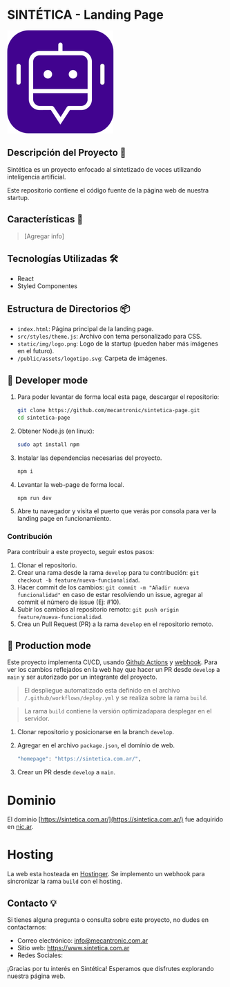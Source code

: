 # SINTÉTICA - Landing Page 

![Logo de la Startup](static/img/logo.png)

## Descripción del Proyecto 📝

Sintética es un proyecto enfocado al sintetizado de voces utilizando inteligencia artificial.

Este repositorio contiene el código fuente de la página web de nuestra startup.

## Características 🚀

> [Agregar info]


## Tecnologías Utilizadas 🛠️

- React
- Styled Componentes

## Estructura de Directorios 📦

- `index.html`: Página principal de la landing page.
- `src/styles/theme.js`: Archivo con tema personalizado para CSS.
- `static/img/logo.png`: Logo de la startup (pueden haber más imágenes en el futuro).
- `/public/assets/logotipo.svg`: Carpeta de imágenes.

## 🌱 **Developer mode**

1. Para poder levantar de forma local esta page, descargar el repositorio:
    ``` bash
    git clone https://github.com/mecantronic/sintetica-page.git
    cd sintetica-page
    ```

2. Obtener Node.js (en linux):
    ``` bash
    sudo apt install npm 
    ```

3. Instalar las dependencias necesarias del proyecto.
    ``` bash
    npm i
    ```

4. Levantar la web-page de forma local.
    ``` bash
    npm run dev
    ```

5. Abre tu navegador y visita el puerto que verás por consola para ver la landing page en funcionamiento.

### Contribución
Para contribuir a este proyecto, seguir estos pasos:

1. Clonar el repositorio.
2. Crear una rama desde la rama `develop` para tu contribución: `git checkout -b feature/nueva-funcionalidad`.
3. Hacer commit de los cambios: `git commit -m "Añadir nueva funcionalidad"` en caso de estar resolviendo un issue, agregar al commit el número de issue (Ej: #10).
4. Subir los cambios al repositorio remoto: `git push origin feature/nueva-funcionalidad`.
5. Crea un Pull Request (PR) a la rama `develop` en el repositorio remoto.

## 🚀 **Production mode**
Este proyecto implementa CI/CD, usando [Github Actions](https://github.com/features/actions) y [webhook](https://www.redhat.com/es/topics/automation/what-is-a-webhook). Para ver los cambios reflejados en la web hay que hacer un PR desde `develop` a `main` y ser autorizado por un integrante del proyecto.

> El despliegue automatizado esta definido en el archivo `/.github/workflows/deploy.yml` y se realiza sobre la rama `build`.

> La rama `build` contiene la versión optimizadapara desplegar en el servidor.

1. Clonar repositorio y posicionarse en la branch `develop`.

2. Agregar en el archivo `package.json`, el domínio de web.
    ``` bash
    "homepage": "https://sintetica.com.ar/",
    ```
3. Crear un PR desde `develop` a `main`.

# Dominio
El dominio [https://sintetica.com.ar/](https://sintetica.com.ar/) fue adquirido en [nic.ar](https://nic.ar/es/ayuda/instructivos/registro-de-dominio). 

# Hosting
La web esta hosteada en [Hostinger](https://www.hostinger.com.ar/). Se implemento un webhook para sincronizar la rama `build` con el hosting.


## Contacto 💡

Si tienes alguna pregunta o consulta sobre este proyecto, no dudes en contactarnos:

- Correo electrónico: info@mecantronic.com.ar
- Sitio web: https://www.sintetica.com.ar
- Redes Sociales: 

¡Gracias por tu interés en Sintética! Esperamos que disfrutes explorando nuestra página web.